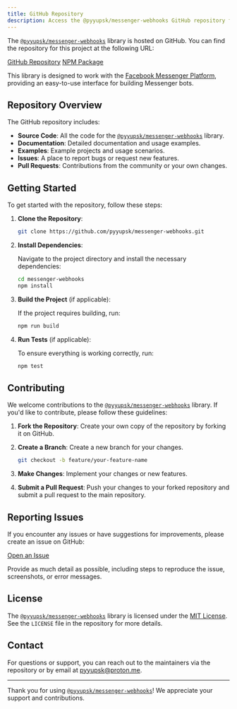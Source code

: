 ```yaml
---
title: GitHub Repository
description: Access the @pyyupsk/messenger-webhooks GitHub repository for source code and issues.
---
```


The [`@pyyupsk/messenger-webhooks`](https://www.npmjs.com/package/@pyyupsk/messenger-webhooks) library is hosted on GitHub. You can find the repository for this project at the following URL:

[GitHub Repository](https://github.com/pyyupsk/messenger-webhooks)
[NPM Package](https://www.npmjs.com/package/@pyyupsk/messenger-webhooks)

This library is designed to work with the [Facebook Messenger Platform](https://developers.facebook.com/docs/messenger-platform/), providing an easy-to-use interface for building Messenger bots.

## Repository Overview

The GitHub repository includes:

-   **Source Code**: All the code for the [`@pyyupsk/messenger-webhooks`](https://www.npmjs.com/package/@pyyupsk/messenger-webhooks) library.
-   **Documentation**: Detailed documentation and usage examples.
-   **Examples**: Example projects and usage scenarios.
-   **Issues**: A place to report bugs or request new features.
-   **Pull Requests**: Contributions from the community or your own changes.

## Getting Started

To get started with the repository, follow these steps:

1. **Clone the Repository**:

    ```bash
    git clone https://github.com/pyyupsk/messenger-webhooks.git
    ```

2. **Install Dependencies**:

    Navigate to the project directory and install the necessary dependencies:

    ```bash
    cd messenger-webhooks
    npm install
    ```

3. **Build the Project** (if applicable):

    If the project requires building, run:

    ```bash
    npm run build
    ```

4. **Run Tests** (if applicable):

    To ensure everything is working correctly, run:

    ```bash
    npm test
    ```

## Contributing

We welcome contributions to the [`@pyyupsk/messenger-webhooks`](https://www.npmjs.com/package/@pyyupsk/messenger-webhooks) library. If you'd like to contribute, please follow these guidelines:

1. **Fork the Repository**: Create your own copy of the repository by forking it on GitHub.
2. **Create a Branch**: Create a new branch for your changes.

    ```bash
    git checkout -b feature/your-feature-name
    ```

3. **Make Changes**: Implement your changes or new features.
4. **Submit a Pull Request**: Push your changes to your forked repository and submit a pull request to the main repository.

## Reporting Issues

If you encounter any issues or have suggestions for improvements, please create an issue on GitHub:

[Open an Issue](https://github.com/pyyupsk/messenger-webhooks/issues)

Provide as much detail as possible, including steps to reproduce the issue, screenshots, or error messages.

## License

The [`@pyyupsk/messenger-webhooks`](https://www.npmjs.com/package/@pyyupsk/messenger-webhooks) library is licensed under the [MIT License](https://opensource.org/licenses/MIT). See the `LICENSE` file in the repository for more details.

## Contact

For questions or support, you can reach out to the maintainers via the repository or by email at [pyyupsk@proton.me](mailto:pyyupsk@proton.me).

---

Thank you for using [`@pyyupsk/messenger-webhooks`](https://www.npmjs.com/package/@pyyupsk/messenger-webhooks)! We appreciate your support and contributions.
